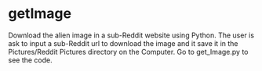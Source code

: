 getImage
========

Download the alien image in a sub-Reddit website using Python.
The user is ask to input a sub-Reddit url to download the image 
and it save it in the Pictures/Reddit Pictures directory on the Computer.
Go to get_Image.py to see the code.
